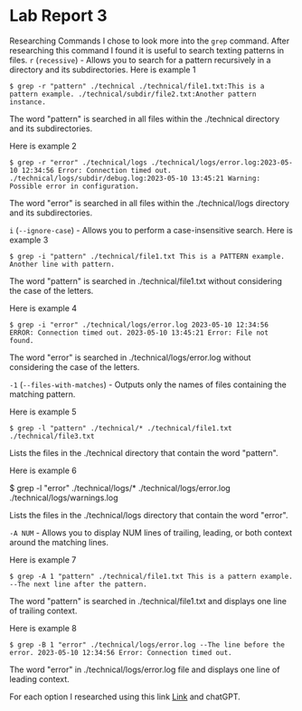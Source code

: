 # Lab Report 3

Researching Commands
I chose to look more into the `grep` command.
After researching this command I found it is useful to search texting patterns in files.
`r` (`recessive`) - Allows you to search for a pattern recursively in a directory and its subdirectories.
Here is example 1 

`$ grep -r "pattern" ./technical
./technical/file1.txt:This is a pattern example.
./technical/subdir/file2.txt:Another pattern instance.`

 The word "pattern" is searched in all files within the ./technical directory and its subdirectories.

Here is example 2

`$ grep -r "error" ./technical/logs
./technical/logs/error.log:2023-05-10 12:34:56 Error: Connection timed out.
./technical/logs/subdir/debug.log:2023-05-10 13:45:21 Warning: Possible error in configuration.`

The word "error" is searched in all files within the ./technical/logs directory and its subdirectories.

`i` (`--ignore-case`) - Allows you to perform a case-insensitive search.
Here is example 3

`$ grep -i "pattern" ./technical/file1.txt
This is a PATTERN example.
Another line with pattern.`

The word "pattern" is searched in ./technical/file1.txt without considering the case of the letters.

Here is example 4

`$ grep -i "error" ./technical/logs/error.log
2023-05-10 12:34:56 ERROR: Connection timed out.
2023-05-10 13:45:21 Error: File not found.`

The word "error" is searched in ./technical/logs/error.log without considering the case of the letters.

`-1` (`--files-with-matches`) - Outputs only the names of files containing the matching pattern.

Here is example 5

`$ grep -l "pattern" ./technical/*
./technical/file1.txt
./technical/file3.txt`

Lists the files in the ./technical directory that contain the word "pattern".

Here is example 6

$ grep -l "error" ./technical/logs/*
./technical/logs/error.log
./technical/logs/warnings.log

Lists the files in the ./technical/logs directory that contain the word "error".

`-A NUM` - Allows you to display NUM lines of trailing, leading, or both context around the matching lines.

Here is example 7

`$ grep -A 1 "pattern" ./technical/file1.txt
This is a pattern example.
--The next line after the pattern.`

The word "pattern" is searched in ./technical/file1.txt and displays one line of trailing context.

Here is example 8

`$ grep -B 1 "error" ./technical/logs/error.log
--The line before the error.
2023-05-10 12:34:56 Error: Connection timed out.`

The word "error" in ./technical/logs/error.log file and displays one line of leading context.

For each option I researched using this link [Link](https://www.gnu.org/software/grep/manual/grep.html) and chatGPT.






